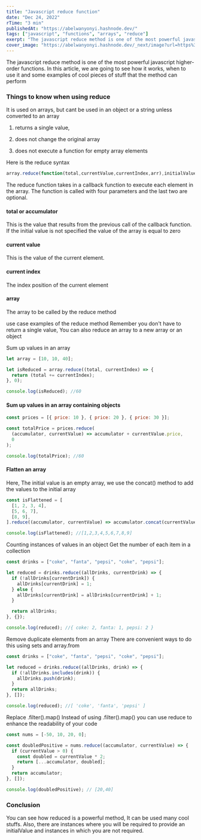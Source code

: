 ```yaml
---
title: "Javascript reduce function"
date: "Dec 24, 2022"
rTime: "3 min"
publishedAt: "https://abelwanyonyi.hashnode.dev/"
tags: ["javascript", "functions", "arrays", "reduce"]
exerpt: "The javascript reduce method is one of the most powerful javascript higher-order functions."
cover_image: "https://abelwanyonyi.hashnode.dev/_next/image?url=https%3A%2F%2Fcdn.hashnode.com%2Fres%2Fhashnode%2Fimage%2Fstock%2Funsplash%2F6d295b44df8c30b893aa2e8fd4058056.jpeg%3Fw%3D1600%26h%3D840%26fit%3Dcrop%26crop%3Dentropy%26auto%3Dcompress%2Cformat%26format%3Dwebp&w=1920&q=75"
---
```


The javascript reduce method is one of the most powerful javascript higher-order functions.
In this article, we are going to see how it works, when to use it and some examples of cool
pieces of stuff that the method can perform

### Things to know when using reduce

It is used on arrays, but cant be used in an object or a string unless converted to an array

1. returns a single value,

2. does not change the original array

3. does not execute a function for empty array elements

Here is the reduce syntax

```js
array.reduce(function(total,currentValue,currentIndex,arr),initialValue)

```

The reduce function takes in a callback function to execute each element in the array.
The function is called with four parameters and the last two are optional.

#### total or accumulator

This is the value that results from the previous call of the callback function. If the initial value is not specified the value of the array is equal to zero

#### current value

This is the value of the current element.

#### current index

The index position of the current element

#### array

The array to be called by the reduce method

use case examples of the reduce method
Remember you don't have to return a single value, You can also reduce an array to a new array or an object

Sum up values in an array

```js
let array = [10, 10, 40];

let isReduced = array.reduce((total, currentIndex) => {
  return (total += currentIndex);
}, 0);

console.log(isReduced); //60
```

#### Sum up values in an array containing objects

```js
const prices = [{ price: 10 }, { price: 20 }, { price: 30 }];

const totalPrice = prices.reduce(
  (accumulator, currentValue) => accumulator + currentValue.price,
  0
);

console.log(totalPrice); //60
```

#### Flatten an array

Here, The initial value is an empty array, we use the concat()
method to add the values to the initial array

```js
const isFlattened = [
  [1, 2, 3, 4],
  [5, 6, 7],
  [8, 9],
].reduce((accumulator, currentValue) => accumulator.concat(currentValue), []);

console.log(isFlattened); //[1,2,3,4,5,6,7,8,9]
```

Counting instances of values in an object
Get the number of each item in a collection

```js
const drinks = ["coke", "fanta", "pepsi", "coke", "pepsi"];

let reduced = drinks.reduce((allDrinks, currentDrink) => {
  if (!allDrinks[currentDrink]) {
    allDrinks[currentDrink] = 1;
  } else {
    allDrinks[currentDrink] = allDrinks[currentDrink] + 1;
  }

  return allDrinks;
}, {});

console.log(reduced); //{ coke: 2, fanta: 1, pepsi: 2 }
```

Remove duplicate elements from an array
There are convenient ways to do this using sets and array.from

```js
const drinks = ["coke", "fanta", "pepsi", "coke", "pepsi"];

let reduced = drinks.reduce((allDrinks, drink) => {
  if (!allDrinks.includes(drink)) {
    allDrinks.push(drink);
  }
  return allDrinks;
}, []);

console.log(reduced); //[ 'coke', 'fanta', 'pepsi' ]
```

Replace .filter().map()
Instead of using .filter().map() you can use reduce to enhance the readability of your code

```js
const nums = [-50, 10, 20, 0];

const doubledPositive = nums.reduce((accumulator, currentValue) => {
  if (currentValue > 0) {
    const doubled = currentValue * 2;
    return [...accumulator, doubled];
  }
  return accumulator;
}, []);

console.log(doubledPositive); // [20,40]
```

### Conclusion

You can see how reduced is a powerful method, It can be used many cool stuffs. Also, there are instances where you will be required to provide an initialValue and instances in which you are not required.

